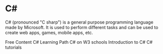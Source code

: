 # C#
C# (pronounced "C sharp") is a general purpose programming language made by Microsoft. It is used to perform different tasks and can be used to create web apps, games, mobile apps, etc.

<ResourceGroupTitle>Free Content</ResourceGroupTitle>
<BadgeLink colorScheme='yellow' badgeText='Read' href='https://docs.microsoft.com/en-us/learn/paths/csharp-first-steps/?WT.mc_id=dotnet-35129-website'>C# Learning Path</BadgeLink>
<BadgeLink colorScheme='yellow' badgeText='Read' href='https://www.w3schools.com/cs/index.php'>C# on W3 schools</BadgeLink>
<BadgeLink colorScheme='yellow' badgeText='Read' href='https://docs.microsoft.com/en-us/shows/CSharp-101/?WT.mc_id=Educationalcsharp-c9-scottha'>Introduction to C#</BadgeLink>
<BadgeLink badgeText='Watch' href='https://www.youtube.com/watch?v=gfkTfcpWqAY&list=PLTjRvDozrdlz3_FPXwb6lX_HoGXa09Yef'>C# tutorials</BadgeLink>
